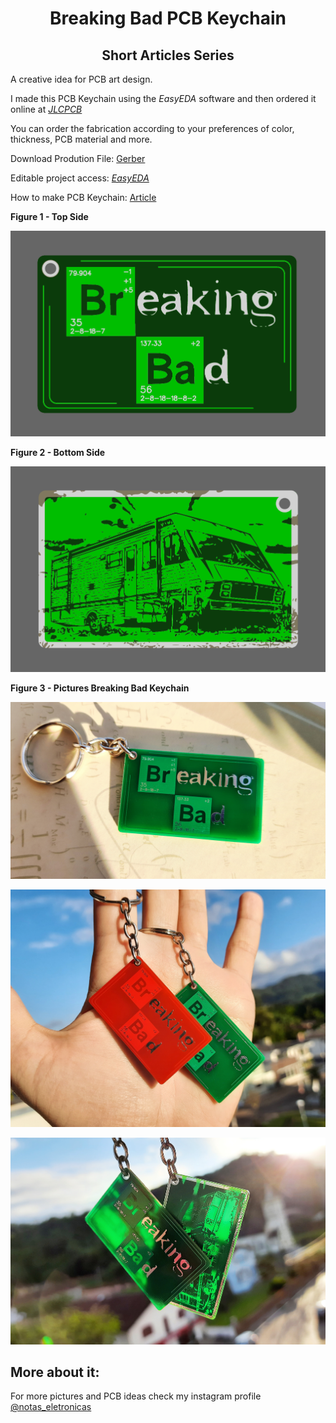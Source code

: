 <h1 align="center"> Breaking Bad PCB Keychain </h1>

<h2 align="center"> Short Articles Series </h2>

A creative idea for PCB art design.

I made this PCB Keychain using the *EasyEDA* software and then ordered it online at [*JLCPCB*](https://jlcpcb.com/IRG)

You can order the fabrication according to your preferences of color, thickness, PCB material and more.

Download Prodution File: [Gerber](https://github.com/rkfael/PCB-Keychain-Breaking-Bad/blob/main/Gerber_BREAKING_BAD_KEYCHAIN_2021-09-02.zip)

Editable project access: [*EasyEDA*](https://oshwlab.com/rkfael/braking_bad_keychain)

How to make PCB Keychain: [Article](https://github.com/rkfael/PCB-Keychain)

**Figure 1 - Top Side**

![showcase](https://github.com/rkfael/PCB-Keychain-Breaking-Bad/blob/main/rootimages/Top%20Side.png)

**Figure 2 - Bottom Side**

![showcase](https://github.com/rkfael/PCB-Keychain-Breaking-Bad/blob/main/rootimages/Bottom%20Side.png)

**Figure 3 - Pictures Breaking Bad Keychain**

![showcase](https://github.com/rkfael/PCB-Keychain-Breaking-Bad/blob/main/rootimages/3.jpg)

![showcase](https://github.com/rkfael/PCB-Keychain-Breaking-Bad/blob/main/rootimages/2.jpg)

![showcase](https://github.com/rkfael/PCB-Keychain-Breaking-Bad/blob/main/rootimages/10.jpg)

## More about it:

For more pictures and PCB ideas check my instagram profile [@notas_eletronicas](https://www.instagram.com/notas_eletronicas/)

